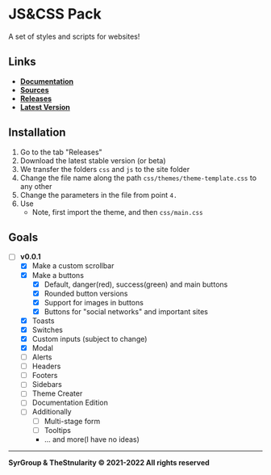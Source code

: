 # JS&CSS Pack
A set of styles and scripts for websites!

## Links
- **[Documentation](https://github.com/TheStngularity/JSAndCSSPack/wiki)**
- **[Sources](https://github.com/TheStngularity/JSAndCSSPack/tree/main/)**
- **[Releases](https://github.com/TheStngularity/JSAndCSSPack/releases)**
- **[Latest Version](https://github.com/TheStngularity/JSAndCSSPack/releases/tag/v0.0.1b2)**

## Installation
1. Go to the tab "Releases"
2. Download the latest stable version (or beta)
3. We transfer the folders `css` and `js` to the site folder
4. Change the file name along the path `css/themes/theme-template.css` to any other
5. Change the parameters in the file from point `4.`
6. Use
   - Note, first import the theme, and then `css/main.css`

## Goals
+ [ ] **v0.0.1**
  - [x] Make a custom scrollbar
  - [x] Make a buttons
       * [x] Default, danger(red), success(green) and main buttons
       * [x] Rounded button versions
       * [x] Support for images in buttons
       * [x] Buttons for "social networks" and important sites
  - [x] Toasts
  - [x] Switches
  - [x] Custom inputs (subject to change)
  - [x] Modal
  - [ ] Alerts
  - [ ] Headers
  - [ ] Footers
  - [ ] Sidebars
  - [ ] Theme Creater
  - [ ] Documentation Edition
  - [ ] Additionally
       * [ ] Multi-stage form
       * [ ] Tooltips
       * ... and more(I have no ideas) 
---
**SyrGroup & TheStnularity © 2021-2022 All rights reserved**
